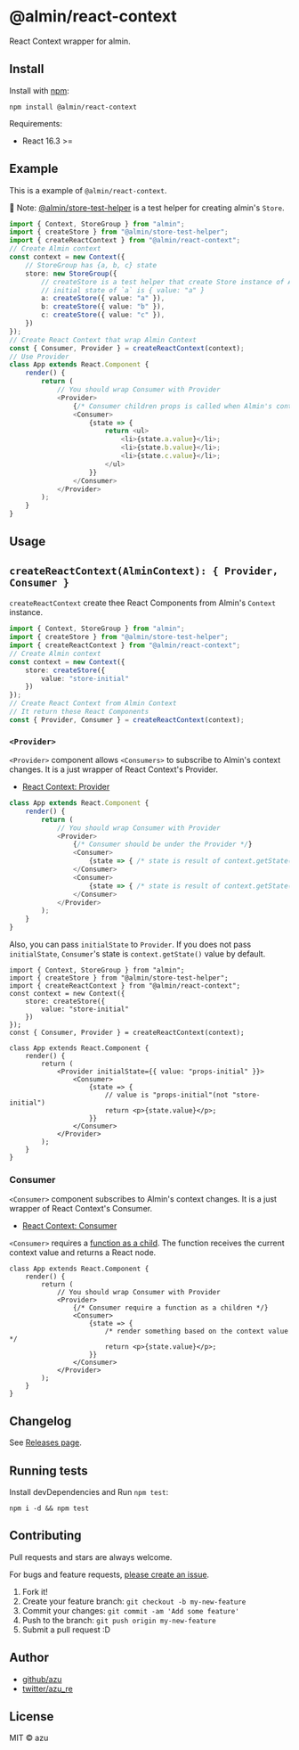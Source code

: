 # @almin/react-context

React Context wrapper for almin.

## Install

Install with [npm](https://www.npmjs.com/):

    npm install @almin/react-context

Requirements:

- React 16.3 >=

## Example

This is a example of `@almin/react-context`.

:memo: Note: [@almin/store-test-helper](../@almin/store-test-helper) is a test helper for creating almin's `Store`.

```ts
import { Context, StoreGroup } from "almin";
import { createStore } from "@almin/store-test-helper";
import { createReactContext } from "@almin/react-context";
// Create Almin context
const context = new Context({
    // StoreGroup has {a, b, c} state
    store: new StoreGroup({
        // createStore is a test helper that create Store instance of Almin
        // initial state of `a` is { value: "a" }
        a: createStore({ value: "a" }),
        b: createStore({ value: "b" }),
        c: createStore({ value: "c" }),
    })
});
// Create React Context that wrap Almin Context
const { Consumer, Provider } = createReactContext(context);
// Use Provider
class App extends React.Component {
    render() {
        return (
            // You should wrap Consumer with Provider
            <Provider>
                {/* Consumer children props is called when Almin's context is changed */}
                <Consumer>
                    {state => {
                        return <ul>
                            <li>{state.a.value}</li>;
                            <li>{state.b.value}</li>;
                            <li>{state.c.value}</li>;
                        </ul>
                    }}
                </Consumer>
            </Provider>
        );
    }
}
```

## Usage

## `createReactContext(AlminContext): { Provider, Consumer }`

`createReactContext` create thee React Components from Almin's `Context` instance.

```ts
import { Context, StoreGroup } from "almin";
import { createStore } from "@almin/store-test-helper";
import { createReactContext } from "@almin/react-context";
// Create Almin context
const context = new Context({
    store: createStore({
        value: "store-initial"
    })
});
// Create React Context from Almin Context
// It return these React Components
const { Provider, Consumer } = createReactContext(context);
```

### `<Provider>`

`<Provider>` component allows `<Consumers>` to subscribe to Almin's context changes.
It is a just wrapper of React Context's Provider.

- [React Context: Provider](https://reactjs.org/docs/context.html#provider)

```ts
class App extends React.Component {
    render() {
        return (
            // You should wrap Consumer with Provider
            <Provider>
                {/* Consumer should be under the Provider */}
                <Consumer>
                    {state => { /* state is result of context.getState() */ }}
                </Consumer>
                <Consumer>
                    {state => { /* state is result of context.getState() */ }}
                </Consumer>
            </Provider>
        );
    }
}
```

Also, you can pass `initialState` to `Provider`.
If you does not pass `initialState`, `Consumer`'s state is `context.getState()` value by default.

```tsx
import { Context, StoreGroup } from "almin";
import { createStore } from "@almin/store-test-helper";
import { createReactContext } from "@almin/react-context";
const context = new Context({
    store: createStore({
        value: "store-initial"
    })
});
const { Consumer, Provider } = createReactContext(context);

class App extends React.Component {
    render() {
        return (
            <Provider initialState={{ value: "props-initial" }}>
                <Consumer>
                    {state => {
                        // value is "props-initial"(not "store-initial")
                        return <p>{state.value}</p>;
                    }}
                </Consumer>
            </Provider>
        );
    }
}
```

### Consumer

`<Consumer>` component subscribes to Almin's context changes.
It is a just wrapper of React Context's Consumer.

- [React Context: Consumer](https://reactjs.org/docs/context.html#consumer)

`<Consumer>` requires a [function as a child](https://reactjs.org/docs/render-props.html#using-props-other-than-render). The function receives the current context value and returns a React node.

```tsx
class App extends React.Component {
    render() {
        return (
            // You should wrap Consumer with Provider
            <Provider>
                {/* Consumer require a function as a children */}
                <Consumer>
                    {state => {
                        /* render something based on the context value */
                        return <p>{state.value}</p>;
                    }}
                </Consumer>
            </Provider>
        );
    }
}
```

## Changelog

See [Releases page](https://github.com/almin/almin/releases).

## Running tests

Install devDependencies and Run `npm test`:

    npm i -d && npm test

## Contributing

Pull requests and stars are always welcome.

For bugs and feature requests, [please create an issue](https://github.com/almin/almin/issues).

1. Fork it!
2. Create your feature branch: `git checkout -b my-new-feature`
3. Commit your changes: `git commit -am 'Add some feature'`
4. Push to the branch: `git push origin my-new-feature`
5. Submit a pull request :D

## Author

- [github/azu](https://github.com/azu)
- [twitter/azu_re](https://twitter.com/azu_re)

## License

MIT © azu
